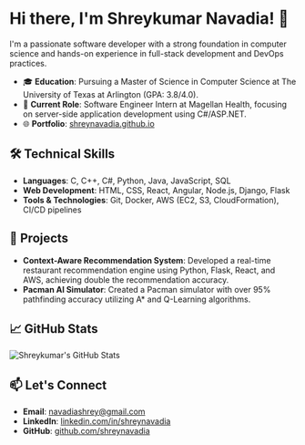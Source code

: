 # Hi there, I'm Shreykumar Navadia! 👋

I'm a passionate software developer with a strong foundation in computer science and hands-on experience in full-stack development and DevOps practices.

- 🎓 **Education**: Pursuing a Master of Science in Computer Science at The University of Texas at Arlington (GPA: 3.8/4.0).
- 💼 **Current Role**: Software Engineer Intern at Magellan Health, focusing on server-side application development using C#/ASP.NET.
- 🌐 **Portfolio**: [shreynavadia.github.io](https://shreynavadia.github.io)

## 🛠️ Technical Skills

- **Languages**: C, C++, C#, Python, Java, JavaScript, SQL
- **Web Development**: HTML, CSS, React, Angular, Node.js, Django, Flask
- **Tools & Technologies**: Git, Docker, AWS (EC2, S3, CloudFormation), CI/CD pipelines

## 🚀 Projects

- **Context-Aware Recommendation System**: Developed a real-time restaurant recommendation engine using Python, Flask, React, and AWS, achieving double the recommendation accuracy.
- **Pacman AI Simulator**: Created a Pacman simulator with over 95% pathfinding accuracy utilizing A* and Q-Learning algorithms.

## 📈 GitHub Stats

![Shreykumar's GitHub Stats](https://github-readme-stats.vercel.app/api?username=shreynavadia&show_icons=true&theme=radical)

## 📫 Let's Connect

- **Email**: [navadiashrey@gmail.com](mailto:navadiashrey@gmail.com)
- **LinkedIn**: [linkedin.com/in/shreynavadia](https://linkedin.com/in/shreynavadia)
- **GitHub**: [github.com/shreynavadia](https://github.com/shreynavadia)

